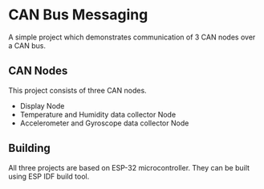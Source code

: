 # CAN Bus Messaging

A simple project which demonstrates communication of 3 CAN nodes over a CAN bus.

## CAN Nodes

This project consists of three CAN nodes.

- Display Node
- Temperature and Humidity data collector Node
- Accelerometer and Gyroscope data collector Node

## Building

All three projects are based on ESP-32 microcontroller. They can be built using ESP IDF build tool.
